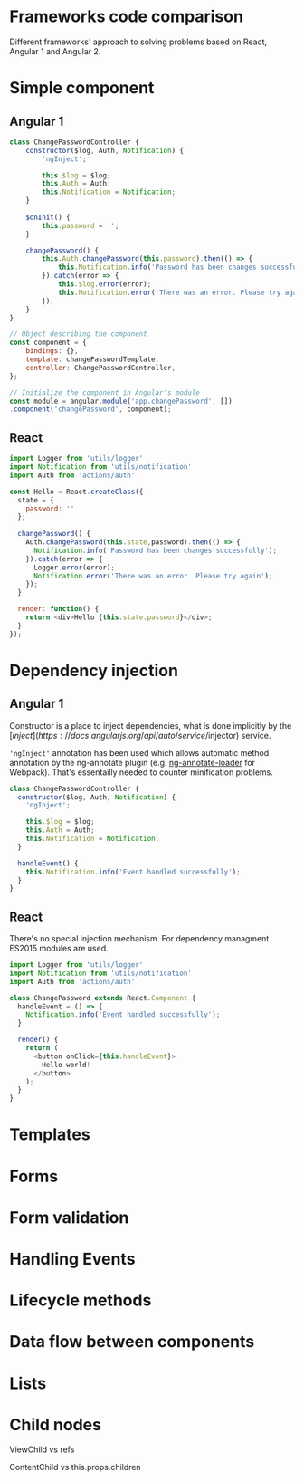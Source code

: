 # Frameworks code comparison
Different frameworks' approach to solving problems based on React, Angular 1 and Angular 2.

# Simple component 

## Angular 1
```js
class ChangePasswordController {
    constructor($log, Auth, Notification) {
        'ngInject';

        this.$log = $log;
        this.Auth = Auth;
        this.Notification = Notification;
    }
    
    $onInit() {
        this.password = '';
    }

    changePassword() {
        this.Auth.changePassword(this.password).then(() => {
            this.Notification.info('Password has been changes successfully');
        }).catch(error => {
            this.$log.error(error);
            this.Notification.error('There was an error. Please try again');
        });
    }
}

// Object describing the component
const component = {
    bindings: {},
    template: changePasswordTemplate,
    controller: ChangePasswordController,
};

// Initialize the component in Angular's module
const module = angular.module('app.changePassword', [])
.component('changePassword', component);

```

## React
```js
import Logger from 'utils/logger'
import Notification from 'utils/notification'
import Auth from 'actions/auth'

const Hello = React.createClass({
  state = {
    password: ''
  };
  
  changePassword() {
    Auth.changePassword(this.state,password).then(() => {
      Notification.info('Password has been changes successfully');
    }).catch(error => {
      Logger.error(error);
      Notification.error('There was an error. Please try again');
    });
  }

  render: function() {
    return <div>Hello {this.state.password}</div>;
  }
}); 
```

# Dependency injection

## Angular 1
Constructor is a place to inject dependencies, what is done implicitly by the [$inject](https://docs.angularjs.org/api/auto/service/$injector) service.

`'ngInject'` annotation has been used which allows automatic method annotation by the ng-annotate plugin (e.g. [ng-annotate-loader](https://www.npmjs.com/package/ng-annotate-loader) for Webpack). That's essentailly needed to counter minification problems.

```js
class ChangePasswordController {
  constructor($log, Auth, Notification) {
    'ngInject';

    this.$log = $log;
    this.Auth = Auth;
    this.Notification = Notification;
  }

  handleEvent() {
    this.Notification.info('Event handled successfully');
  }
}
```

## React
There's no special injection mechanism. For dependency managment ES2015 modules are used.
```js
import Logger from 'utils/logger'
import Notification from 'utils/notification'
import Auth from 'actions/auth'

class ChangePassword extends React.Component {
  handleEvent = () => {
    Notification.info('Event handled successfully');
  }

  render() {
    return (
      <button onClick={this.handleEvent}>
        Hello world!
      </button>
    );
  }
}
```

# Templates

# Forms

# Form validation

# Handling Events

# Lifecycle methods

# Data flow between components

# Lists

# Child nodes

ViewChild vs refs

ContentChild vs this.props.children 

